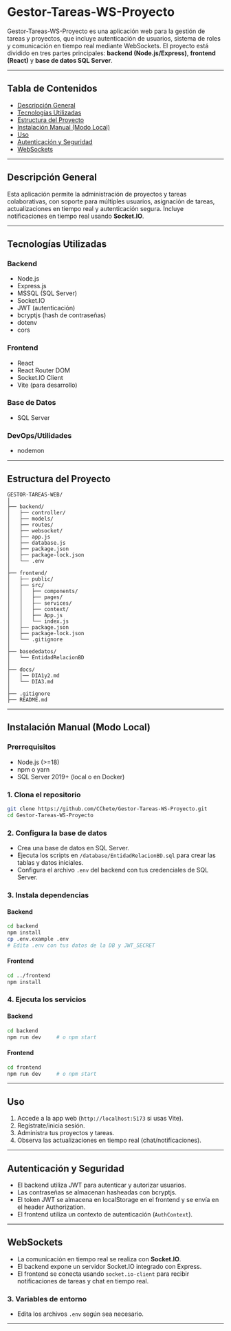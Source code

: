 # Gestor-Tareas-WS-Proyecto

Gestor-Tareas-WS-Proyecto es una aplicación web para la gestión de tareas y proyectos, que incluye autenticación de usuarios, sistema de roles y comunicación en tiempo real mediante WebSockets. El proyecto está dividido en tres partes principales: **backend (Node.js/Express)**, **frontend (React)** y **base de datos SQL Server**.

---

## Tabla de Contenidos

- [Descripción General](#descripción-general)
- [Tecnologías Utilizadas](#tecnologías-utilizadas)
- [Estructura del Proyecto](#estructura-del-proyecto)
- [Instalación Manual (Modo Local)](#instalación-manual-modo-local)
- [Uso](#uso)
- [Autenticación y Seguridad](#autenticación-y-seguridad)
- [WebSockets](#websockets)

---

## Descripción General

Esta aplicación permite la administración de proyectos y tareas colaborativas, con soporte para múltiples usuarios, asignación de tareas, actualizaciones en tiempo real y autenticación segura. Incluye notificaciones en tiempo real usando **Socket.IO**.

---

## Tecnologías Utilizadas

### Backend
- Node.js
- Express.js
- MSSQL (SQL Server)
- Socket.IO
- JWT (autenticación)
- bcryptjs (hash de contraseñas)
- dotenv
- cors

### Frontend
- React
- React Router DOM
- Socket.IO Client
- Vite (para desarrollo)

### Base de Datos
- SQL Server

### DevOps/Utilidades
- nodemon

---

## Estructura del Proyecto

```
GESTOR-TAREAS-WEB/
│
├── backend/
│   ├── controller/
│   ├── models/
│   ├── routes/
│   ├── websocket/
│   ├── app.js
│   ├── database.js
│   ├── package.json
│   ├── package-lock.json
│   └── .env
│
├── frontend/
│   ├── public/
│   ├── src/
│   │   ├── components/
│   │   ├── pages/
│   │   ├── services/
│   │   ├── context/
│   │   ├── App.js
│   │   └── index.js
│   ├── package.json
│   ├── package-lock.json
│   └── .gitignore
│
├── basededatos/
│   └── EntidadRelacionBD
│
├── docs/
│   │── DIA1y2.md
│   └── DIA3.md
│
├── .gitignore
├── README.md
```

---

## Instalación Manual (Modo Local)

### Prerrequisitos

- Node.js (>=18)
- npm o yarn
- SQL Server 2019+ (local o en Docker)

### 1. Clona el repositorio

```sh
git clone https://github.com/CChete/Gestor-Tareas-WS-Proyecto.git
cd Gestor-Tareas-WS-Proyecto
```

### 2. Configura la base de datos

- Crea una base de datos en SQL Server.
- Ejecuta los scripts en `/database/EntidadRelacionBD.sql` para crear las tablas y datos iniciales.
- Configura el archivo `.env` del backend con tus credenciales de SQL Server.

### 3. Instala dependencias

#### Backend

```sh
cd backend
npm install
cp .env.example .env
# Edita .env con tus datos de la DB y JWT_SECRET
```

#### Frontend

```sh
cd ../frontend
npm install
```

### 4. Ejecuta los servicios

#### Backend

```sh
cd backend
npm run dev     # o npm start
```

#### Frontend

```sh
cd frontend
npm run dev     # o npm start
```

---

## Uso

1. Accede a la app web (`http://localhost:5173` si usas Vite).
2. Regístrate/inicia sesión.
3. Administra tus proyectos y tareas.
4. Observa las actualizaciones en tiempo real (chat/notificaciones).

---

## Autenticación y Seguridad

- El backend utiliza JWT para autenticar y autorizar usuarios.
- Las contraseñas se almacenan hasheadas con bcryptjs.
- El token JWT se almacena en localStorage en el frontend y se envía en el header Authorization.
- El frontend utiliza un contexto de autenticación (`AuthContext`).

---

## WebSockets

- La comunicación en tiempo real se realiza con **Socket.IO**.
- El backend expone un servidor Socket.IO integrado con Express.
- El frontend se conecta usando `socket.io-client` para recibir notificaciones de tareas y chat en tiempo real.

### 3. Variables de entorno

- Edita los archivos `.env` según sea necesario.

---
